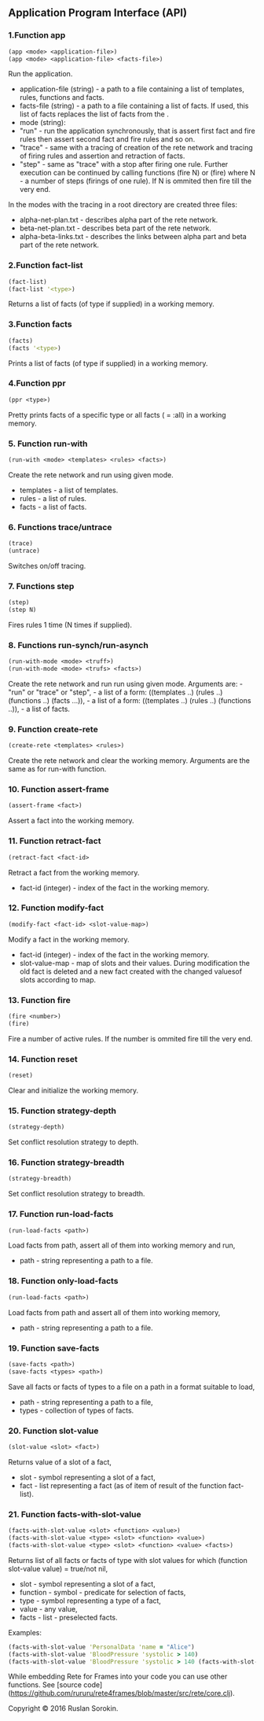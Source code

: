 ## Application Program Interface (API) ##

### 1.Function app ###
```clj
(app <mode> <application-file>)
(app <mode> <application-file> <facts-file>)
```
Run the application.
- application-file (string) - a path to a file containing a list of templates, rules, functions and facts.
- facts-file (string) - a path to a file containing a list of facts. If used, this list of facts replaces the list of facts from the <application-file>.
- mode (string):
- "run"  - run the application synchronously, that is assert first fact and fire rules then assert second fact and fire rules and so on.
- "trace" - same with a tracing of creation of the rete network and tracing of firing rules and assertion and retraction of facts.
- "step"  - same as "trace" with a stop after firing one rule. Further execution can be continued by calling functions (fire N) or (fire) where N - a number of steps (firings of one rule). If N is ommited then fire till the very end.

In the modes with the tracing in a root directory are created three files:

- alpha-net-plan.txt	 - describes alpha part of the rete network.
- beta-net-plan.txt	 - describes beta part of the rete network.
- alpha-beta-links.txt - describes the links between alpha part and beta part of the rete network.

### 2.Function fact-list ###
```clj
(fact-list)
(fact-list '<type>)
```
Returns a list of facts (of type if supplied) in a working memory.

### 3.Function facts ###
```clj
(facts)
(facts '<type>)
```
Prints a list of facts (of type if supplied) in a working memory.

### 4.Function ppr ###
```clj
(ppr <type>)
```
Pretty prints facts of a specific type or all facts (<type> = :all) in a working memory.

### 5. Function run-with ###
```clj
(run-with <mode> <templates> <rules> <facts>)
```
Create the rete network and run using given mode.
- templates - a list of templates.
- rules - a list of rules.
- facts - a list of facts.

### 6. Functions trace/untrace ###
```clj
(trace)
(untrace)
```
Switches on/off tracing.

### 7. Functions step ###
```clj
(step)
(step N)
```
Fires rules 1 time (N times if supplied).

### 8. Functions run-synch/run-asynch ###
```clj
(run-with-mode <mode> <truff>)
(run-with-mode <mode> <trufs> <facts>)
```
Create the rete network and run run using given mode. Arguments are:
<mode> - "run" or "trace" or "step",
<truff> - a list of a form: ((templates ..) (rules ..) (functions ..) (facts ...)),
<trufs> - a list of a form: ((templates ..) (rules ..) (functions ..)),
<facts> - a list of facts.

### 9. Function create-rete ###
```clj
(create-rete <templates> <rules>)
```
Create the rete network and clear the working memory.
Arguments are the same as for run-with function.

### 10. Function assert-frame ###
```clj
(assert-frame <fact>)
```
Assert a fact into the working memory.

### 11. Function retract-fact ###
```clj
(retract-fact <fact-id>
```
Retract a fact from the working memory.
- fact-id (integer) - index of the fact in the working memory.

### 12. Function modify-fact ###
```clj
(modify-fact <fact-id> <slot-value-map>)
```
Modify a fact in the working memory.
- fact-id (integer) - index of the fact in the working memory.
- slot-value-map - map of slots and their values.
During modification the old fact is deleted and a new fact created with the changed values ​​of slots according to map.

### 13. Function fire ###
```clj
(fire <number>)
(fire)
```
Fire a number of active rules. If the number is ommited fire till the very end.

### 14. Function reset ###
```clj
(reset)
```
Clear and initialize the working memory.

### 15. Function strategy-depth ###
```clj
(strategy-depth)
```
Set conflict resolution strategy to depth.

### 16. Function strategy-breadth ###
```clj
(strategy-breadth)
```
Set conflict resolution strategy to breadth.

### 17. Function run-load-facts ###
```clj
(run-load-facts <path>)
```
Load facts from path, assert all of them into working memory and run,
- path - string representing a path to a file.

### 18. Function only-load-facts ###
```clj
(run-load-facts <path>)
```
Load facts from path and assert all of them into working memory,
- path - string representing a path to a file.

### 19. Function save-facts ###
```clj
(save-facts <path>)
(save-facts <types> <path>)
```
Save all facts or facts of types to a file on a path in a format suitable to load,
- path - string representing a path to a file,
- types - collection of types of facts.

### 20. Function slot-value ###
```clj
(slot-value <slot> <fact>)
```
Returns value of a slot of a fact,
- slot - symbol representing a slot of a fact,
- fact - list representing a fact (as of item of result of the function fact-list).

### 21. Function facts-with-slot-value ###
```clj
(facts-with-slot-value <slot> <function> <value>)
(facts-with-slot-value <type> <slot> <function> <value>)
(facts-with-slot-value <type> <slot> <function> <value> <facts>)

```
Returns list of all facts or facts of type with slot values for which (function slot-value value) = true/not nil,
- slot - symbol representing a slot of a fact,
- function - symbol - predicate for selection of facts,
- type - symbol representing a type of a fact,
- value - any value,
- facts - list - preselected facts.

Examples:
```clj
(facts-with-slot-value 'PersonalData 'name = "Alice")
(facts-with-slot-value 'BloodPressure 'systolic > 140)
(facts-with-slot-value 'BloodPressure 'systolic > 140 (facts-with-slot-value 'BloodPressure 'diastolic > 90))
```


While embedding Rete for Frames into your code you can use other functions. See [source code] (https://github.com/rururu/rete4frames/blob/master/src/rete/core.clj).

Copyright © 2016 Ruslan Sorokin.
